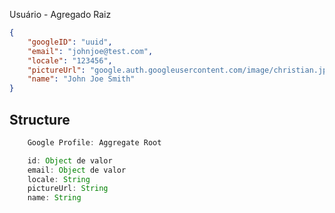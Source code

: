 Usuário - Agregado Raiz

```json
{
    "googleID": "uuid",
    "email": "johnjoe@test.com",
    "locale": "123456",
    "pictureUrl": "google.auth.googleusercontent.com/image/christian.jpg",
    "name": "John Joe Smith"
}
```

## Structure

```javascript
    Google Profile: Aggregate Root

    id: Object de valor
    email: Object de valor
    locale: String
    pictureUrl: String
    name: String
```

